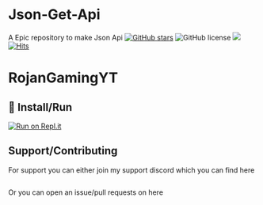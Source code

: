 # Json-Get-Api
A Epic repository to make Json Api
[![GitHub stars](https://img.shields.io/github/stars/GoByeBye/DiscoRape?style=for-the-badge)](https://github.com/RojanGamingYT/Json-Get-Api/stargazers) ![GitHub license](https://img.shields.io/github/license/GoByeBye/DiscoRape?style=for-the-badge) ![](https://img.shields.io/badge/PYTHON-3.5--3.8-green?style=for-the-badge)
[![Hits](https://hits.seeyoufarm.com/api/count/incr/badge.svg?url=https%3A%2F%2Fgithub.com%2FGoByeBye%2FDiscoRape&count_bg=%2379C83D&title_bg=%23555555&icon=&icon_color=%23E7E7E7&title=Repo+Views&edge_flat=true)](https://hits.seeyoufarm.com)
# RojanGamingYT

## :memo: Install/Run

[![Run on Repl.it](https://repl.it/badge/github/GoByeBye/DiscoRape)](https://repl.it/github/GoByeBye/DiscoRape)


## Support/Contributing
For support you can either join my support discord which you can find here

<a href="https://discord.gg/DpGBq7T"><img src="https://discord.com/api/guilds/743205482507927568/widget.png?style=banner2" alt="" /></a>

Or you can open an issue/pull requests on here
